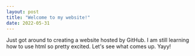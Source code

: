 ```yaml
---
layout: post
title: "Welcome to my website!"
date: 2022-05-31
---
```


Just got around to creating a website hosted by GitHub. I am still learning how to use html so pretty excited. Let's see what comes up. Yayy!
